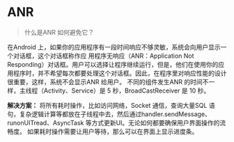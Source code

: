 # ANR


> 什么是ANR 如何避免它？

在Android 上，如果你的应用程序有一段时间响应不够灵敏，系统会向用户显示一个对话框，这个对话框称作应
用程序无响应（ANR：Application Not Responding）对话框。用户可以选择让程序继续运行，但是，他们在使用你的应用程序时，并不希望每次都要处理这个对话框。因此，在程序里对响应性能的设计很重要，这样，系统不会显示ANR 给用户。
不同的组件发生ANR 的时间不一样，主线程（Activity、Service）是 5 秒，BroadCastReceiver 是 10 秒。

**解决方案：**
将所有耗时操作，比如访问网络，Socket 通信，查询大量SQL 语句，复杂逻辑计算等都放在子线程中去，然后通过handler.sendMessage、runonUITread、AsyncTask 等方式更新UI。无论如何都要确保用户界面操作的流畅度。
如果耗时操作需要让用户等待，那么可以在界面上显示进度条。